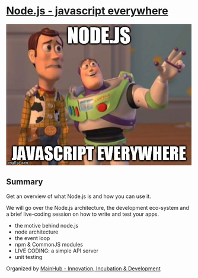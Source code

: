 # [Node.js - javascript everywhere](https://www.facebook.com/events/1018094141597050/)
![](assets/js-everywhere.jpg)

## Summary
Get an overview of what Node.js is and how you can use it.

We will go over the Node.js architecture, the development eco-system and a brief live-coding session on how to write and test your apps.

- the motive behind node.js
- node architecture
- the event loop
- npm & CommonJS modules
- LIVE CODING: a simple API server
- unit testing

Organized by [MainHub - Innovation, Incubation & Development](https://www.facebook.com/MainHub/)